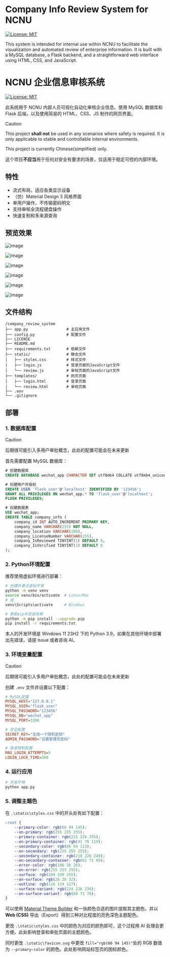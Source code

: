 # Company Info Review System for NCNU

[![License: MIT](https://img.shields.io/badge/License-MIT-yellow.svg)](https://opensource.org/licenses/MIT)

This system is intended for internal use within NCNU to facilitate the visualization and automated review of enterprise information. It is built with a MySQL database, a Flask backend, and a straightforward web interface using HTML, CSS, and JavaScript.

# NCNU 企业信息审核系统

[![License: MIT](https://img.shields.io/badge/License-MIT-yellow.svg)](https://opensource.org/licenses/MIT)

此系统用于 NCNU 内部人员可视化自动化审核企业信息。使用 MySQL 数据库和 Flask 后端，以及使用简易的 HTML、CSS、JS 制作的网页界面。

> [!CAUTION]
>
> This project **shall not** be used in any scenarios where safety is required. It is only applicable to stable and controllable internal environments.
>
> This project is currently Chinese(simplified) only.
>
> 这个项目**不应当**用于任何对安全有要求的场景，仅适用于稳定可控的内部环境。

## 特性

- 流式布局，适应各类显示设备
- （仿）Material Design 3 风格界面
- 单用户操作，不传输密码明文
- 支持审核全流程键盘操作
- 快速复制和多来源查询

## 预览效果

![image](https://github.com/user-attachments/assets/beb0d301-f2bb-4705-b4b0-59423452c89e)

![image](https://github.com/user-attachments/assets/43c88ae2-a38c-4f27-9205-bdb5ff66eedc)

![image](https://github.com/user-attachments/assets/639bd92a-43f2-4e2e-897f-0fa66bb74958)

![image](https://github.com/user-attachments/assets/342058bf-7e40-43e0-ba84-23788a880eae)

![image](https://github.com/user-attachments/assets/d5a8cc0e-ee5c-4838-aba4-17d4fdaffa65)

![image](https://github.com/user-attachments/assets/000a3745-95f9-412c-b46d-8c3bcbbdc2a4)

## 文件结构

```
/company_review_system
├── app.py                 # 主应用文件
├── config.py              # 配置文件
├── LICENSE
├── README.md
├── requirements.txt       # 依赖文件
├── static/                # 静态文件
│   ├── styles.css         # 样式文件
│   ├── login.js           # 登录页面的JavaScript文件
│   └── review.js          # 审核页面的JavaScript文件
├── templates/             # 网页页面
│   ├── login.html         # 登录页面
│   └── review.html        # 审核页面
├── .env
└── .gitignore
```

## 部署

### 1. 数据库配置

> [!CAUTION]
>
> 后期很可能引入多用户审批概念，此处的配置可能会在未来更新

首先需要配置 MySQL 数据库：

```sql
# 创建数据库
CREATE DATABASE wechat_app CHARACTER SET utf8mb4 COLLATE utf8mb4_unicode_ci;

# 创建用户并授权
CREATE USER 'flask_user'@'localhost' IDENTIFIED BY '123456';
GRANT ALL PRIVILEGES ON wechat_app.* TO 'flask_user'@'localhost';
FLUSH PRIVILEGES;

# 创建数据表
USE wechat_app;
CREATE TABLE company_info (
    company_id INT AUTO_INCREMENT PRIMARY KEY,
    company_name VARCHAR(255) NOT NULL,
    company_location VARCHAR(100),
    company_LicenseNumber VARCHAR(255),
    company_IsReviewed TINYINT(1) DEFAULT 0,
    company_IsVerified TINYINT(1) DEFAULT 0
);
```

### 2. Python环境配置

推荐使用虚拟环境进行部署：

```bash
# 创建并激活虚拟环境
python -m venv venv
source venv/bin/activate  # Linux/Mac
# 或
venv\Scripts\activate     # Windows

# 更新pip并安装依赖
python -m pip install --upgrade pip
pip install -r requirements.txt
```

本人的开发环境是 Windows 11 23H2 下的 Python 3.9，如果在其他环境中部署出先错误，请提 issue 或者咨询 AI。

### 3. 环境变量配置

> [!CAUTION]
>
> 后期很可能引入多用户审批概念，此处的配置可能会在未来更新

创建 `.env` 文件并设置以下配置：

```ini
# MySQL配置
MYSQL_HOST="127.0.0.1"
MYSQL_USER="flask_user"
MYSQL_PASSWORD="123456"
MYSQL_DB="wechat_app"
MYSQL_PORT=3306

# 安全配置
SECRET_KEY="生成一个随机密钥"
ADMIN_PASSWORD="设置管理员密码"

# 登录限制配置
MAX_LOGIN_ATTEMPTS=5
LOGIN_LOCK_TIME=300
```

### 4. 运行应用

```bash
# 开发环境
python app.py
```

### 5. 调整主题色

在 `.\static\styles.css` 中的开头处有如下配置：

```css
:root {
    --primary-color: rgb(66 94 145);
    --on-primary: rgb(255 255 255);
    --primary-container: rgb(215 226 255);
    --on-primary-container: rgb(41 70 119);
    --secondary-color: rgb(86 94 113);
    --on-secondary: rgb(255 255 255);
    --secondary-container: rgb(218 226 249);
    --on-secondary-container: rgb(62 71 89);
    --error-color: rgb(186 26 26);
    --on-error: rgb(255 255 255);
    --surface: rgb(249 249 255);
    --on-surface: rgb(26 28 32);
    --outline: rgb(116 119 127);
    --surface-variant: rgb(224 226 236);
    --on-surface-variant: rgb(68 71 78);
}
```

可以使用 [Material Theme Builder](https://material-foundation.github.io/material-theme-builder/) 和一张颜色合适的图片提取其主题色，并以 **Web (CSS)** 导出（Export）得到三种对比程度的亮色深色主题配色。

更改 `.\static\styles.css` 中的颜色为对应的颜色即可，这个过程用 AI 处理会更方便。此处影响登录和审批页面的主题颜色。

同时更改 `.\static\favicon.svg` 中更改 `fill="rgb(66 94 145)"`处的 RGB 数值为 `--primary-color` 的颜色。此处影响网站标签页的图标颜色。
